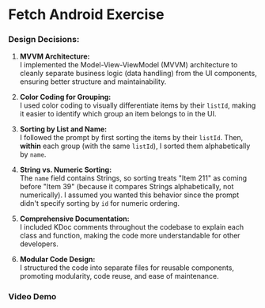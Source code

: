 # Fetch Android Exercise

### Design Decisions:
1. **MVVM Architecture:**  
I implemented the Model-View-ViewModel (MVVM) architecture to cleanly separate business logic (data handling) from the UI components, ensuring better structure and maintainability.

2. **Color Coding for Grouping:**  
   I used color coding to visually differentiate items by their `listId`, making it easier to identify which group an item belongs to in the UI.

3. **Sorting by List and Name:**  
   I followed the prompt by first sorting the items by their `listId`. Then, **within** each group (with the same `listId`), I sorted them alphabetically by `name`.

4. **String vs. Numeric Sorting:**  
   The `name` field contains Strings, so sorting treats "Item 211" as coming before "Item 39" (because it compares Strings alphabetically, not numerically). I assumed you wanted this behavior since the prompt didn't specify sorting by `id` for numeric ordering.

5. **Comprehensive Documentation:**  
   I included KDoc comments throughout the codebase to explain each class and function, making the code more understandable for other developers.

6. **Modular Code Design:**  
   I structured the code into separate files for reusable components, promoting modularity, code reuse, and ease of maintenance.

### Video Demo


